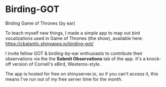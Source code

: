 # Birding-GOT
Birding Game of Thrones (by ear)

To teach myself new things, I made a simple app to map out bird vocalizations used in Game of Thrones (the show), available here: https://cbalantic.shinyapps.io/birding-got/

I invite fellow GOT & birding-by-ear enthusiasts to contribute their observations via the the **Submit Observations** tab of the app. It's a knock-off version of Cornell's eBird, Westeros-style.

The app is hosted for free on shinyserver.io, so if you can't access it, this means I've run out of my free server time for the month. 


